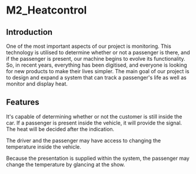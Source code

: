 # M2_Heatcontrol

## Introduction
One of the most important aspects of our project is monitoring. This technology is utilised to determine whether or not a passenger is there, and if the passenger is present, our machine begins to evolve its functionality. So, in recent years, everything has been digitised, and everyone is looking for new products to make their lives simpler. The main goal of our project is to design and expand a system that can track a passenger's life as well as monitor and display heat.
##	Features

It's capable of determining whether or not the customer is still inside the car.
If a passenger is present inside the vehicle, it will provide the signal.
The heat will be decided after the indication.

The driver and the passenger may have access to changing the temperature inside the vehicle.

Because the presentation is supplied within the system, the passenger may change the temperature by glancing at the show. 
